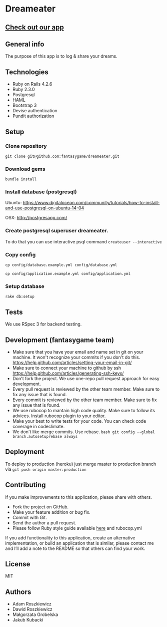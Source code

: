 # Dreameater

## [Check out our app](http://dreameater.herokuapp.com/)

## General info

The purpose of this app is to log & share your dreams.

## Technologies

* Ruby on Rails 4.2.6
* Ruby 2.3.0
* Postgresql
* HAML
* Bootstrap 3
* Devise authentication
* Pundit authorization

## Setup
### Clone repository
`git clone git@github.com:fantasygame/dreameater.git`

### Download gems
`bundle install`

### Install database (postgresql)

Ubuntu: https://www.digitalocean.com/community/tutorials/how-to-install-and-use-postgresql-on-ubuntu-14-04

OSX: http://postgresapp.com/

### Create postgresql superuser dreameater.

To do that you can use interactive psql command
`createuser --interactive`

### Copy config
`cp config/database.example.yml config/database.yml`

`cp config/application.example.yml config/application.yml`

### Setup database
`rake db:setup`

## Tests
We use RSpec 3 for backend testing.

## Development (fantasygame team)
* Make sure that you have your email and name set in git on your machine. It won't recognize your commits if you don't do this. https://help.github.com/articles/setting-your-email-in-git/
* Make sure to connect your machine to github by ssh https://help.github.com/articles/generating-ssh-keys/
* Don't fork the project. We use one-repo pull request approach for easy development.
* Every pull request is reviewed by the other team member. Make sure to fix any issue that is found.
* Every commit is reviewed by the other team member. Make sure to fix any issue that is found.
* We use rubocop to mantain high code quality. Make sure to follow its advices. Install rubocop plugin to your editor.
* Make your best to write tests for your code. You can check code coverage in codeclimate.
* We don't like merge commits. Use rebase. `bash git config --global branch.autosetuprebase always `

## Deployment
To deploy to production (heroku) just merge master to production branch via
`git push origin master:production`

## Contributing

If you make improvements to this application, please share with others.

* Fork the project on GitHub.
* Make your feature addition or bug fix.
* Commit with Git.
* Send the author a pull request.
* Please follow Ruby style guide available [here](https://github.com/bbatsov/ruby-style-guide) and rubocop.yml

If you add functionality to this application, create an alternative
implementation, or build an application that is similar, please contact
me and I’ll add a note to the README so that others can find your work.

## License

MIT

## Authors

* Adam Roszkiewicz
* Dawid Roszkiewicz
* Małgorzata Grobelska
* Jakub Kubacki
